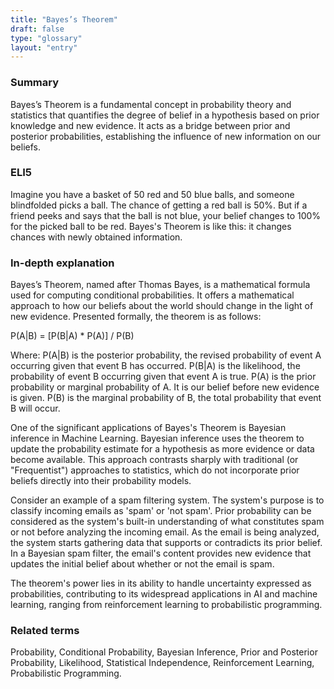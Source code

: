 ```yaml
---
title: "Bayes’s Theorem"
draft: false
type: "glossary"
layout: "entry"
---
```


### Summary
Bayes’s Theorem is a fundamental concept in probability theory and statistics that quantifies the degree of belief in a hypothesis based on prior knowledge and new evidence. It acts as a bridge between prior and posterior probabilities, establishing the influence of new information on our beliefs.

### ELI5
Imagine you have a basket of 50 red and 50 blue balls, and someone blindfolded picks a ball. The chance of getting a red ball is 50%. But if a friend peeks and says that the ball is not blue, your belief changes to 100% for the picked ball to be red. Bayes's Theorem is like this: it changes chances with newly obtained information.

### In-depth explanation
Bayes’s Theorem, named after Thomas Bayes, is a mathematical formula used for computing conditional probabilities. It offers a mathematical approach to how our beliefs about the world should change in the light of new evidence. Presented formally, the theorem is as follows:

P(A|B) = [P(B|A) * P(A)] / P(B)

Where:
P(A|B) is the posterior probability, the revised probability of event A occurring given that event B has occurred.
P(B|A) is the likelihood, the probability of event B occurring given that event A is true.
P(A) is the prior probability or marginal probability of A. It is our belief before new evidence is given.
P(B) is the marginal probability of B, the total probability that event B will occur.

One of the significant applications of Bayes's Theorem is Bayesian inference in Machine Learning. Bayesian inference uses the theorem to update the probability estimate for a hypothesis as more evidence or data become available. This approach contrasts sharply with traditional (or "Frequentist") approaches to statistics, which do not incorporate prior beliefs directly into their probability models.

Consider an example of a spam filtering system. The system's purpose is to classify incoming emails as 'spam' or 'not spam'. Prior probability can be considered as the system's built-in understanding of what constitutes spam or not before analyzing the incoming email. As the email is being analyzed, the system starts gathering data that supports or contradicts its prior belief. In a Bayesian spam filter, the email's content provides new evidence that updates the initial belief about whether or not the email is spam.

The theorem's power lies in its ability to handle uncertainty expressed as probabilities, contributing to its widespread applications in AI and machine learning, ranging from reinforcement learning to probabilistic programming.

### Related terms
Probability, Conditional Probability, Bayesian Inference, Prior and Posterior Probability, Likelihood, Statistical Independence, Reinforcement Learning, Probabilistic Programming.

